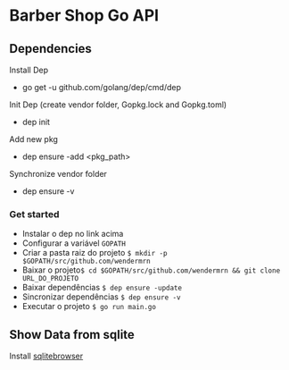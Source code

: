 # Barber Shop Go API

## Dependencies

Install Dep

- go get -u github.com/golang/dep/cmd/dep

Init Dep (create vendor folder, Gopkg.lock and Gopkg.toml)

- dep init

Add new pkg

- dep ensure -add <pkg_path>

Synchronize vendor folder

- dep ensure -v

### Get started

- Instalar o dep no link acima
- Configurar a variável `GOPATH`
- Criar a pasta raiz do projeto `$ mkdir -p $GOPATH/src/github.com/wendermrn`
- Baixar o projeto`$ cd $GOPATH/src/github.com/wendermrn && git clone URL_DO_PROJETO`
- Baixar dependências `$ dep ensure -update`
- Sincronizar dependências `$ dep ensure -v`
- Executar o projeto `$ go run main.go`

## Show Data from sqlite

Install [sqlitebrowser](https://sqlitebrowser.org/dl/)
